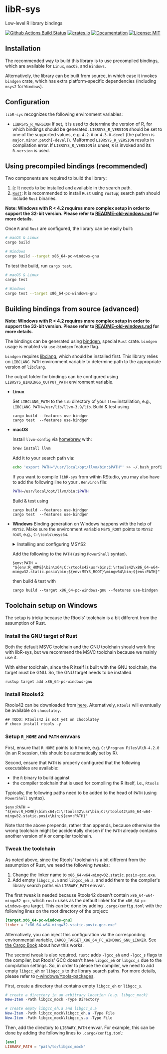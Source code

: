 # libR-sys

Low-level R library bindings

[![Github Actions Build Status](https://github.com/extendr/libR-sys/workflows/Tests/badge.svg)](https://github.com/extendr/libR-sys/actions)
[![crates.io](https://img.shields.io/crates/v/libR-sys.svg)](https://crates.io/crates/libR-sys)
[![Documentation](https://docs.rs/libR-sys/badge.svg)](https://docs.rs/libR-sys)
[![License: MIT](https://img.shields.io/badge/License-MIT-yellow.svg)](https://opensource.org/licenses/MIT)

## Installation

The recommended way to build this library is to use precompiled bindings, which are available for `Linux`, `macOS`, and `Windows`.

Alternatively, the library can be built from source, in which case it invokes `bindgen` crate, which has extra platform-specific dependencies (including `msys2` for `Windows`).

## Configuration
`libR-sys` recognizes the following environment variables:
 - `LIBRSYS_R_VERSION` If set, it is used to determine the version of R, for which bindings should be generated. `LIBRSYS_R_VERSION` should be set to one of the supported values, e.g. `4.2.0` or `4.3.0-devel` (the pattern is `major.minor.patch[-devel]`). Malformed `LIBRSYS_R_VERSION` results in compilation error. If `LIBRSYS_R_VERSION` is unset, `R` is invoked and its `R.version` is used.

## Using precompiled bindings (recommended)

Two components are required to build the library:
1. [`R`](https://cran.r-project.org/): It needs to be installed and available in the search path.
2. [`Rust`](https://www.rust-lang.org/learn/get-started): It is recommended to install `Rust` using `rustup`; search path should include `Rust` binaries.

**Note: Windows with R < 4.2 requires more complex setup in order to support the 32-bit version. Please refer to [README-old-windows.md](./README-old-windows.md) for more details.**

Once `R` and `Rust` are configured, the library can be easily built:

```bash
# macOS & Linux
cargo build

# Windows
cargo build --target x86_64-pc-windows-gnu
```

To test the build, run `cargo test`.

```bash
# macOS & Linux
cargo test

# Windows
cargo test --target x86_64-pc-windows-gnu
```

## Building bindings from source (advanced)

**Note: Windows with R < 4.2 requires more complex setup in order to support the 32-bit version. Please refer to [README-old-windows.md](./README-old-windows.md) for more details.**

The bindings can be generated using [bindgen](https://github.com/rust-lang/rust-bindgen), special `Rust` crate. 
`bindgen` usage is enabled via `use-bindgen` feature flag.

`bindgen` requires [libclang](https://clang.llvm.org/docs/Tooling.html), which should be installed first. 
This library relies on `LIBCLANG_PATH` environment variable to determine path to the appropriate version of `libclang`.

The output folder for bindings can be configured using `LIBRSYS_BINDINGS_OUTPUT_PATH` environment variable.

- **Linux**

  Set `LIBCLANG_PATH` to the `lib` directory of your `llvm` installation, e.g.,
  `LIBCLANG_PATH=/usr/lib/llvm-3.9/lib`. Build & test using

  ```shell
  cargo build --features use-bindgen
  cargo test  --features use-bindgen 
  ```

- **macOS**

  Install `llvm-config` via [homebrew](https://brew.sh/) with:

  ```bash
  brew install llvm
  ```

  Add it to your search path via:

  ```bash
  echo 'export PATH="/usr/local/opt/llvm/bin:$PATH"' >> ~/.bash_profile
  ```

  If you want to compile `libR-sys` from within RStudio, you may also have to add the following line to your `.Renviron` file:

  ```bash
  PATH=/usr/local/opt/llvm/bin:$PATH
  ```
  Build & test using
   ```shell
  cargo build --features use-bindgen
  cargo test  --features use-bindgen 
  ```

- **Windows**
  Binding generation on Windows happens with the help of `MSYS2`.
  Make sure the environment variable `MSYS_ROOT` points to `MSYS2` root, e.g., `C:\tools\msys64`.

  <details>
    <summary>Installing and configuring MSYS2</summary>

    Install `MSYS2`. Here is an example using `chocolatey`:
    ```Shell
    choco install msys2 -y
    ```
    Set up `MSYS_ROOT` environment variable.
    Install `clang` and `mingw`-toolchains (assuming `PowerShell` syntax)

    ```pwsh
    &"$env:MSYS_ROOT\usr\bin\bash" -l -c "pacman -S --noconfirm mingw-w64-x86_64-clang mingw-w64-x86_64-toolchain"
    ```
    
  </details>

  Add the following to the `PATH` (using `PowerShell` syntax). 
  ```pwsh
  $env:PATH = "${env:R_HOME}\bin\x64;C:\rtools42\usr\bin;C:\rtools42\x86_64-w64-mingw32.static.posix\bin;${env:MSYS_ROOT}\mingw64\bin;${env:PATH}"
  ```
  then build & test with 
  ```pwsh
  cargo build --target x86_64-pc-windows-gnu --features use-bindgen
  ```

## Toolchain setup on Windows

The setup is tricky because the Rtools' toolchain is a bit different from the
assumption of Rust.

### Install the GNU target of Rust

Both the default MSVC toolchain and the GNU toolchain should work fine with
libR-sys, but we recommend the MSVC toolchain because we mainly use it.

With either toolchain, since the R itself is built with the GNU toolchain, the
target must be GNU. So, the GNU target needs to be installed.

```Shell
rustup target add x86_64-pc-windows-gnu
```

### Install Rtools42

Rtools42 can be downloaded from [here][rtools_website]. Alternatively, `Rtools`
will eventually be available on `chocolatey`.

[rtools_website]: https://cran.r-project.org/bin/windows/Rtools/rtools42/rtools.html

```Shell
## TODO: Rtools42 is not yet on chocolatey
# choco install rtools -y
```

### Setup `R_HOME` and  `PATH` envvars

First, ensure that `R_HOME` points to `R` home, e.g. `C:\Program Files\R\R-4.2.0`
(in an R session, this should be automatically set by R).

Second, ensure that `PATH` is properly configured that the following executables
are available:

* the `R` binary to build against
* the compiler toolchain that is used for compiling the R itself, i.e., `Rtools`

Typically, the following paths need to be added to the head of `PATH` (using
`PowerShell` syntax).

```pwsh
$env:PATH = "${env:R_HOME}\bin\x64;C:\rtools42\usr\bin;C:\rtools42\x86_64-w64-mingw32.static.posix\bin;${env:PATH}"
```

Note that the above prepends, rather than appends, because otherwise the wrong
toolchain might be accidentally chosen if the `PATH` already contains another
version of `R` or compiler toolchain.

### Tweak the toolchain

As noted above, since the Rtools' toolchain is a bit different from the
assumption of Rust, we need the following tweaks:

1. Change the linker name to `x86_64-w64-mingw32.static.posix-gcc.exe`.
2. Add empty `libgcc_s.a` and `libgcc_eh.a`, and add them to the compiler's
   library search paths via `LIBRARY_PATH` envvar.

The first tweak is needed because Rtools42 doesn't contain
`x86_64-w64-mingw32-gcc`, which `rustc` uses as the default linker for the
`x86_64-pc-windows-gnu` target. This can be done by adding `.cargo/config.toml`
with the following lines on the root directory of the project:

``` toml
[target.x86_64-pc-windows-gnu]
linker = "x86_64-w64-mingw32.static.posix-gcc.exe"
```

Alternatively, you can inject this configuration via the corresponding
environmental variable, `CARGO_TARGET_X86_64_PC_WINDOWS_GNU_LINKER`. See [the
Cargo Book] about how this works.

[The Cargo Book]: https://doc.rust-lang.org/cargo/reference/config.html#environment-variables

The second tweak is also required. `rustc` adds `-lgcc_eh` and `-lgcc_s` flags
to the compiler, but Rtools' GCC doesn't have `libgcc_eh` or `libgcc_s` due to
the compilation settings. So, in order to please the compiler, we need to add
empty `libgcc_eh` or `libgcc_s` to the library search paths. For more details,
please refer to [r-windows/rtools-packages].

[r-windows/rtools-packages]: https://github.com/r-windows/rtools-packages/blob/2407b23f1e0925bbb20a4162c963600105236318/mingw-w64-gcc/PKGBUILD#L313-L316

First, create a directory that contains empty `libgcc_eh` or `libgcc_s`.

``` ps1
# create a directory in an arbitrary location (e.g. libgcc_mock)
New-Item -Path libgcc_mock -Type Directory

# create empty libgcc_eh.a and libgcc_s.a
New-Item -Path libgcc_mock\libgcc_eh.a -Type File
New-Item -Path libgcc_mock\libgcc_s.a -Type File
```

Then, add the directory to `LIBRARY_PATH` envvar. For example, this can be done
by adding the following lines to `.cargo/config.toml`:

``` toml
[env]
LIBRARY_PATH = "path/to/libgcc_mock"
```
